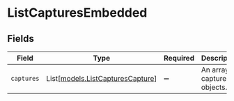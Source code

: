 # ListCapturesEmbedded


## Fields

| Field                                                                | Type                                                                 | Required                                                             | Description                                                          |
| -------------------------------------------------------------------- | -------------------------------------------------------------------- | -------------------------------------------------------------------- | -------------------------------------------------------------------- |
| `captures`                                                           | List[[models.ListCapturesCapture](../models/listcapturescapture.md)] | :heavy_minus_sign:                                                   | An array of capture objects.                                         |
